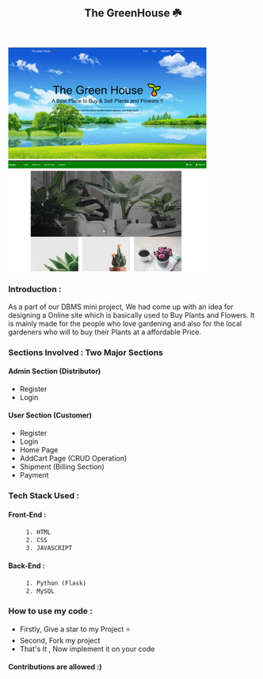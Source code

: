 <h2 align="center"> The GreenHouse ☘️ </h2><br>
<p float="left">
  <img src="Screenshots/Screenshot (62).png" width="400" />
  <img src="Screenshots/Screenshot (63).png" width="400" /> 
</p>

### Introduction :  
As a part of our DBMS mini project, We had come up with an idea for designing a Online site which is basically used to Buy Plants and Flowers. It is mainly made for the people who love gardening and also for the local gardeners who will to buy their Plants at a affordable Price.

### Sections Involved : Two Major Sections
#### Admin Section (Distributor)
* Register
* Login

#### User Section (Customer)
* Register
* Login
* Home Page
* AddCart Page (CRUD Operation)
* Shipment (Billing Section)
* Payment 

### Tech Stack Used : 
  #### Front-End :
         1. HTML
         2. CSS
         3. JAVASCRIPT

  #### Back-End :
         1. Python (Flask)
         2. MySQL 
         
 ### How to use my code :
* Firstly, Give a star to my Project ⭐
* Second, Fork my project
* That's It , Now implement it on your code

#### Contributions are allowed :)
 
 
         
